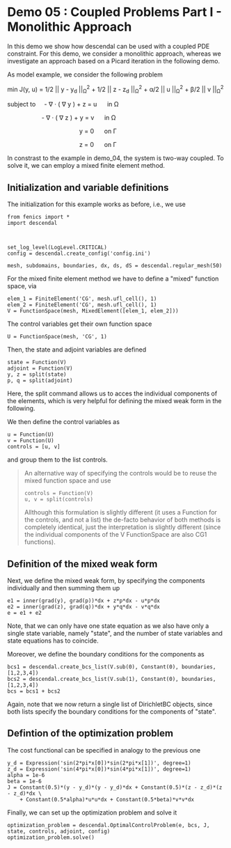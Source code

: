 Demo 05 : Coupled Problems Part I - Monolithic Approach
=======================================================

In this demo we show how descendal can be used with a coupled PDE constraint. 
For this demo, we consider a monolithic approach, whereas we investigate 
an approach based on a Picard iteration in the following demo.

As model example, we consider the 
following problem

min J(y, u) = 1/2 || y - y<sub>d</sub> ||<sub>&Omega;</sub><sup>2</sup> 
              + 1/2 || z - z<sub>d</sub> ||<sub>&Omega;</sub><sup>2</sup> 
              + &alpha;/2  || u ||<sub>&Omega;</sub><sup>2</sup>
              + &beta;/2  || v ||<sub>&Omega;</sub><sup>2</sup>

subject to &nbsp;&nbsp;&nbsp;  - &nabla; &middot; ( &nabla; y  ) + z = u &nbsp;&nbsp;&nbsp;&nbsp; in &Omega;

&nbsp;&nbsp;&nbsp;&nbsp;&nbsp;&nbsp;&nbsp;&nbsp;&nbsp;&nbsp;&nbsp;
&nbsp;&nbsp;&nbsp;&nbsp;&nbsp;&nbsp;&nbsp;&nbsp;- &nabla; &middot; ( &nabla; z  ) + y = v &nbsp;&nbsp;&nbsp;&nbsp; in &Omega; 

&nbsp;&nbsp;&nbsp;&nbsp;&nbsp;&nbsp;&nbsp;&nbsp;&nbsp;&nbsp;&nbsp;&nbsp;&nbsp;&nbsp;&nbsp;&nbsp;&nbsp;&nbsp;&nbsp;&nbsp;&nbsp;
&nbsp;&nbsp;&nbsp;&nbsp;&nbsp;&nbsp;&nbsp;&nbsp;&nbsp;&nbsp;&nbsp;&nbsp;&nbsp;&nbsp;&nbsp;&nbsp;&nbsp;&nbsp;&nbsp; y = 0 &nbsp;&nbsp;&nbsp;&nbsp; on &Gamma;

&nbsp;&nbsp;&nbsp;&nbsp;&nbsp;&nbsp;&nbsp;&nbsp;&nbsp;&nbsp;&nbsp;&nbsp;&nbsp;&nbsp;&nbsp;&nbsp;&nbsp;&nbsp;&nbsp;&nbsp;&nbsp;
&nbsp;&nbsp;&nbsp;&nbsp;&nbsp;&nbsp;&nbsp;&nbsp;&nbsp;&nbsp;&nbsp;&nbsp;&nbsp;&nbsp;&nbsp;&nbsp;&nbsp;&nbsp;&nbsp; z = 0 &nbsp;&nbsp;&nbsp;&nbsp; on &Gamma;

In constrast to the example in demo_04, the system is two-way coupled. To solve it, we can employ a 
mixed finite element method. 

Initialization and variable definitions
---------------------------------------

The initialization for this example works as before, i.e., we use

    from fenics import *
    import descendal
    
    
    
    set_log_level(LogLevel.CRITICAL)
    config = descendal.create_config('config.ini')
    
    mesh, subdomains, boundaries, dx, ds, dS = descendal.regular_mesh(50)
   
For the mixed finite element method we have to define a "mixed" function space, via

    elem_1 = FiniteElement('CG', mesh.ufl_cell(), 1)
    elem_2 = FiniteElement('CG', mesh.ufl_cell(), 1)
    V = FunctionSpace(mesh, MixedElement([elem_1, elem_2]))

The control variables get their own function space

    U = FunctionSpace(mesh, 'CG', 1)

Then, the state and adjoint variables are defined

    state = Function(V)
    adjoint = Function(V)
    y, z = split(state)
    p, q = split(adjoint)
   
Here, the split command allows us to acces the individual components of the elements, which is very
helpful for defining the mixed weak form in the following. 

We then define the control variables as

    u = Function(U)
    v = Function(U)
    controls = [u, v]

and group them to the list controls. 

> An alternative way of specifying the controls would be to reuse the mixed function space and use
>
>     controls = Function(V)
>     u, v = split(controls)
>
> Allthough this formulation is slightly different (it uses a Function for the controls, and not a list)
> the de-facto behavior of both methods is completely identical, just the interpretation is slightly
> different (since the individual components of the V FunctionSpace are also CG1 functions).

Definition of the mixed weak form
---------------------------------

Next, we define the mixed weak form, by specifying the components individually and then summing them up

    e1 = inner(grad(y), grad(p))*dx + z*p*dx - u*p*dx
    e2 = inner(grad(z), grad(q))*dx + y*q*dx - v*q*dx
    e = e1 + e2

Note, that we can only have one state equation as we also have only a single state variable, namely "state",
and the number of state variables and state equations has to coincide.

Moreover, we define the boundary conditions for the components as

    bcs1 = descendal.create_bcs_list(V.sub(0), Constant(0), boundaries, [1,2,3,4])
    bcs2 = descendal.create_bcs_list(V.sub(1), Constant(0), boundaries, [1,2,3,4])
    bcs = bcs1 + bcs2

Again, note that we now return a single list of DirichletBC objects, since both lists specify the boundary
conditions for the components of "state".

Defintion of the optimization problem
-------------------------------------

The cost functional can be specified in analogy to the previous one

    y_d = Expression('sin(2*pi*x[0])*sin(2*pi*x[1])', degree=1)
    z_d = Expression('sin(4*pi*x[0])*sin(4*pi*x[1])', degree=1)
    alpha = 1e-6
    beta = 1e-6
    J = Constant(0.5)*(y - y_d)*(y - y_d)*dx + Constant(0.5)*(z - z_d)*(z - z_d)*dx \
        + Constant(0.5*alpha)*u*u*dx + Constant(0.5*beta)*v*v*dx

Finally, we can set up the optimization problem and solve it

    optimization_problem = descendal.OptimalControlProblem(e, bcs, J, state, controls, adjoint, config)
    optimization_problem.solve()
    
